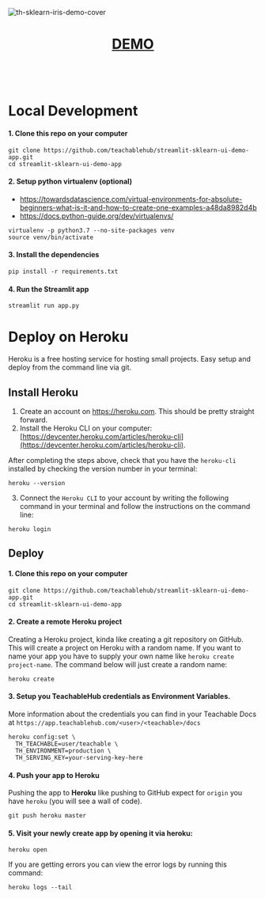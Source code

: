 ![th-sklearn-iris-demo-cover](https://media-blog.sashido.io/content/images/2021/08/th-sklearn-iris-demo-cover.jpeg)
<h1>
  <p align="center">
    <a href="https://th-iris-demo.herokuapp.com/" target="_blank">DEMO</a>
  </p>
</h1>
<br /><br />

# Local Development

#### 1. Clone this repo on your computer

```
git clone https://github.com/teachablehub/streamlit-sklearn-ui-demo-app.git
cd streamlit-sklearn-ui-demo-app
```

#### 2. Setup python virtualenv (optional)

- https://towardsdatascience.com/virtual-environments-for-absolute-beginners-what-is-it-and-how-to-create-one-examples-a48da8982d4b
- https://docs.python-guide.org/dev/virtualenvs/

```
virtualenv -p python3.7 --no-site-packages venv
source venv/bin/activate
```

#### 3. Install the dependencies

```
pip install -r requirements.txt
```

#### 4. Run the Streamlit app

```
streamlit run app.py
```

# Deploy on Heroku

Heroku is a free hosting service for hosting small projects. Easy setup and deploy from the command line via git.

## Install Heroku

1. Create an account on https://heroku.com. This should be pretty straight forward.
2. Install the Heroku CLI on your computer: [https://devcenter.heroku.com/articles/heroku-cli](https://devcenter.heroku.com/articles/heroku-cli).

After completing the steps above, check that you have the `heroku-cli` installed by checking the version number in your terminal:

```
heroku --version
```

3. Connect the `Heroku CLI` to your account by writing the following command in your terminal and follow the instructions on the command line:

```
heroku login
```

## Deploy

#### 1. Clone this repo on your computer

```
git clone https://github.com/teachablehub/streamlit-sklearn-ui-demo-app.git
cd streamlit-sklearn-ui-demo-app
```

#### 2. Create a remote Heroku project
Creating a Heroku project, kinda like creating a git repository on GitHub. This will create a project on Heroku with a random name. If you want to name your app you have to supply your own name like `heroku create project-name`. The command below will just create a random name:

```
heroku create
```

#### 3. Setup you TeachableHub credentials as Environment Variables.

More information about the credentials you can find in your Teachable Docs at `https://app.teachablehub.com/<user>/<teachable>/docs`

```
heroku config:set \
  TH_TEACHABLE=user/teachable \
  TH_ENVIRONMENT=production \
  TH_SERVING_KEY=your-serving-key-here
```

#### 4. Push your app to Heroku

Pushing the app to **Heroku** like pushing to GitHub expect for `origin` you have `heroku` (you will see a wall of code).

```
git push heroku master
```

#### 5. Visit your newly create app by opening it via heroku:

```
heroku open
```

If you are getting errors you can view the error logs by running this command:

```
heroku logs --tail
```
